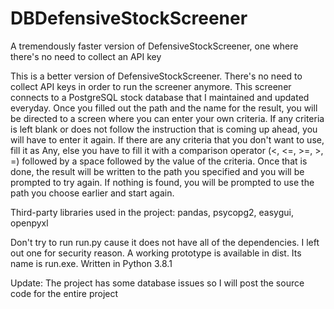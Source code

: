 # DBDefensiveStockScreener
A tremendously faster version of DefensiveStockScreener, one where there's no need to collect an API key

This is a better version of DefensiveStockScreener. There's no need to collect API keys in order to run the screener anymore.
This screener connects to a PostgreSQL stock database that I maintained and updated everyday.
Once you filled out the path and the name for the result, you will be directed to a screen where you can enter your own criteria.
If any criteria is left blank or does not follow the instruction that is coming up ahead, you will have to enter it again.
If there are any criteria that you don't want to use, fill it as Any, else you have to fill it with a comparison operator (<, <=, >=, >, =) followed by a space followed by the value of the criteria.
Once that is done, the result will be written to the path you specified and you will be prompted to try again. If nothing is found, you will be prompted to use the path you choose earlier and start again.

Third-party libraries used in the project: pandas, psycopg2, easygui, openpyxl

Don't try to run run.py cause it does not have all of the dependencies. I left out one for security reason.
A working prototype is available in dist. Its name is run.exe.
Written in Python 3.8.1


Update: The project has some database issues so I will post the source code for the entire project
